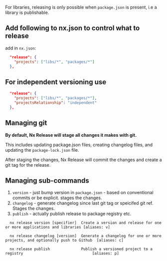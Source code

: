 For libraries, releasing is only possible when `package.json` is present, i.e a library is publishable.

## Add following to nx.json to control what to release

add in `nx.json`:

```json
  "release": {
    "projects": ["libs/*", "packages/*"]
  },
```

## For independent versioning use

```json
  "release": {
    "projects": ["libs/*", "packages/*"],
    "projectsRelationship": "independent"
  },
```

## Managing git

**By default, Nx Release will stage all changes it makes with git.**

This includes updating package.json files, creating changelog files, and updating the `package-lock.json` file.

After staging the changes, Nx Release will commit the changes and create a git tag for the release.

## Managing sub-commands

1. `version` - just bump version in `package.json` - based on conventional commits or be explicit. stages the changes.
2. `changelog` - generate changelog since last git tag or speicifed git ref. Stages the changes.
3. `publish` - actually publish release to package registry etc.

```
  nx release version [specifier]  Create a version and release for one or more applications and libraries [aliases: v]

  nx release changelog [version]  Generate a changelog for one or more projects, and optionally push to Github  [aliases: c]

  nx release publish              Publish a versioned project to a registry                               [aliases: p]
```
